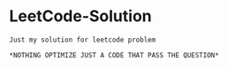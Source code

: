 # LeetCode-Solution
```
Just my solution for leetcode problem

*NOTHING OPTIMIZE JUST A CODE THAT PASS THE QUESTION*
```
